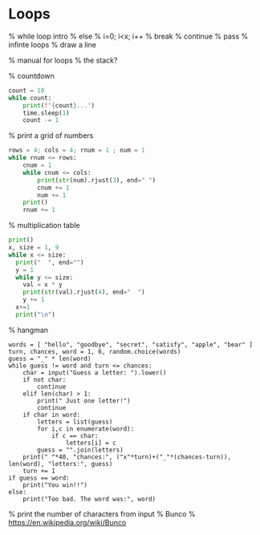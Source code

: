Loops
=====


% while loop intro
% else
% i=0; i<x; i++
% break
% continue
% pass
% infinte loops
% draw a line

% manual for loops
% the stack?

% countdown
```python
count = 10
while count:
    print(f"{count}...")
    time.sleep(1)
    count -= 1
```

% print a grid of numbers
```python
rows = 4; cols = 4; rnum = 1 ; num = 1
while rnum <= rows:
    cnum = 1
    while cnum <= cols:
        print(str(num).rjust(3), end=" ")
        cnum += 1
        num += 1
    print()
    rnum += 1
```

% multiplication table
```python
print()
x, size = 1, 9
while x <= size:
  print("  ", end="")
  y = 1
  while y <= size:
    val = x * y
    print(str(val).rjust(4), end="  ")
    y += 1
  x+=1
  print("\n")
```

% hangman
```
words = [ "hello", "goodbye", "secret", "satisfy", "apple", "bear" ]
turn, chances, word = 1, 6, random.choice(words)
guess = "_" * len(word)
while guess != word and turn <= chances:
    char = input("Guess a letter: ").lower()
    if not char:
        continue
    elif len(char) > 1:
        print(" Just one letter!")
        continue
    if char in word:
        letters = list(guess)
        for i,c in enumerate(word):
            if c == char:
                letters[i] = c
        guess = "".join(letters)
    print(" "*40, "chances:", ("x"*turn)+("_"*(chances-turn)), len(word), "letters:", guess)
    turn += 1
if guess == word:
    print("You win!!")
else:
    print("Too bad. The word was:", word)
```

% print the number of characters from input
% Bunco
% https://en.wikipedia.org/wiki/Bunco

